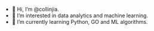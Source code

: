 - 👋 Hi, I’m @collinjia.
- 👀 I’m interested in data analytics and machine learning.
- 🌱 I’m currently learning Python, GO and ML algorithms.


<!---
collinjia is a ✨ special ✨ repository because its `README.md` (this file) appears on your GitHub profile.
You can click the Preview link to take a look at your changes.
--->
